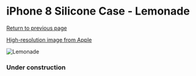 # iPhone 8 Silicone Case - Lemonade

[Return to previous page](/iphone_7)

[High-resolution image from Apple](https://store.storeimages.cdn-apple.com/8756/as-images.apple.com/is/MRFU2?wid=4500&hei=4500&fmt=png)

<div style="width: 384px"><img src="/everypreview/MRFU2.png" alt="Lemonade"></div>

### Under construction
